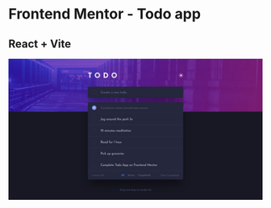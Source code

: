 # Frontend Mentor - Todo app

## React + Vite

![Design preview for the Todo app coding challenge](./src/assets/design/desktop-design-dark.jpg)
